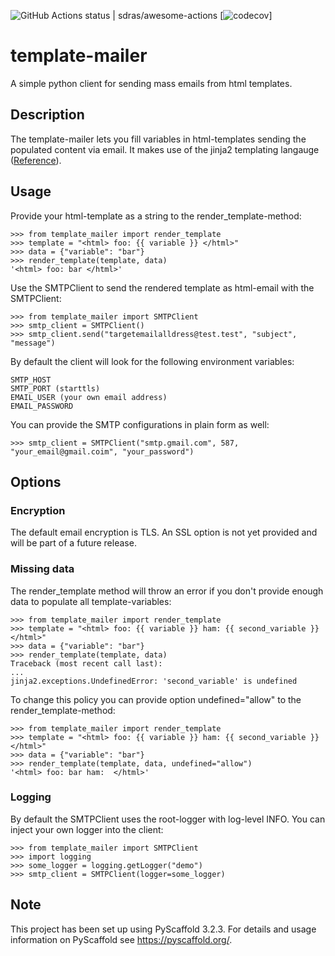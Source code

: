 ![GitHub Actions status | sdras/awesome-actions](https://github.com/plysytsya/template-mailer/workflows/CI/badge.svg)
[![codecov](https://codecov.io/gh/plysytsya/template-mailer/branch/master/graph/badge.svg)]

# template-mailer

A simple python client for sending mass emails from html templates.


## Description

The template-mailer lets you fill variables in html-templates sending the populated content via email.
It makes use of the jinja2 templating langauge ([Reference](https://jinja.palletsprojects.com/en/2.10.x/)).

## Usage

Provide your html-template as a string to the render_template-method:

    >>> from template_mailer import render_template
    >>> template = "<html> foo: {{ variable }} </html>"
    >>> data = {"variable": "bar"}
    >>> render_template(template, data)
    '<html> foo: bar </html>'


Use the SMTPClient to send the rendered template as html-email with the SMTPClient:


    >>> from template_mailer import SMTPClient
    >>> smtp_client = SMTPClient()
    >>> smtp_client.send("targetemailalldress@test.test", "subject", "message")

By default the client will look for the following environment variables:

    SMTP_HOST
    SMTP_PORT (starttls)
    EMAIL_USER (your own email address)
    EMAIL_PASSWORD

You can provide the SMTP configurations in plain form as well:

    >>> smtp_client = SMTPClient("smtp.gmail.com", 587, "your_email@gmail.coim", "your_password")


## Options

### Encryption
The default email encryption is TLS. An SSL option is not yet provided and will be part of a future release.

### Missing data
The render_template method will throw an error if you don't provide enough data to populate all template-variables:

    >>> from template_mailer import render_template
    >>> template = "<html> foo: {{ variable }} ham: {{ second_variable }} </html>"
    >>> data = {"variable": "bar"}
    >>> render_template(template, data)
    Traceback (most recent call last):
    ...
    jinja2.exceptions.UndefinedError: 'second_variable' is undefined

To change this policy you can provide option undefined="allow" to the render_template-method:

    >>> from template_mailer import render_template
    >>> template = "<html> foo: {{ variable }} ham: {{ second_variable }} </html>"
    >>> data = {"variable": "bar"}
    >>> render_template(template, data, undefined="allow")
    '<html> foo: bar ham:  </html>'

### Logging
By default the SMTPClient uses the root-logger with log-level INFO. You can inject your own logger into the client:

    >>> from template_mailer import SMTPClient
    >>> import logging
    >>> some_logger = logging.getLogger("demo")
    >>> smtp_client = SMTPClient(logger=some_logger)

## Note

This project has been set up using PyScaffold 3.2.3. For details and usage
information on PyScaffold see https://pyscaffold.org/.
